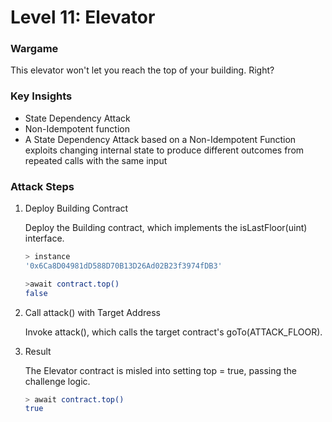 # Level 11: Elevator

### Wargame
This elevator won't let you reach the top of your building. Right?

### Key Insights
* State Dependency Attack
* Non-Idempotent function
* A State Dependency Attack based on a Non-Idempotent Function exploits changing internal state to produce different outcomes from repeated calls with the same input

### Attack Steps
1. Deploy Building Contract

    Deploy the Building contract, which implements the isLastFloor(uint) interface.
    ```bash
    > instance
    '0x6Ca8D04981dD588D70B13D26Ad02B23f3974fDB3'

    >await contract.top()
    false
    ```

2. Call attack() with Target Address

    Invoke attack(), which calls the target contract's goTo(ATTACK_FLOOR).

3. Result

    The Elevator contract is misled into setting top = true, passing the challenge logic.
    ```bash
    > await contract.top()
    true
    ```
